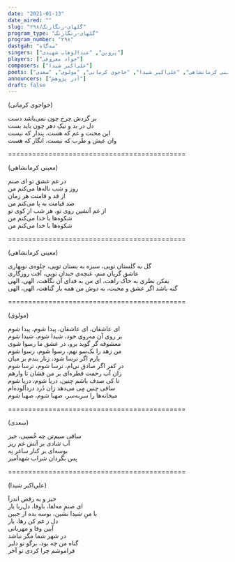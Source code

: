 ```yaml
---
date: "2021-01-13"
date_aired: ""
slug: "گلهای-رنگارنگ/۲۹۸"
program_type: "گلهای-رنگارنگ"
program_number: "۲۹۸"
dastgah: "سه‌گاه"
singers: ["پروین", "عبدالوهاب شهیدی"]
players: ["جواد معروفی"]
composers: ["علی‌اکبر شیدا"]
poets: ["معینی کرمانشاهی", "علی‌اکبر شیدا", "خاجوی کرمانی", "مولوی", "سعدی"]
announcers: ["آذر پژوهش"]
draft: false
---
```


(خواجوی کرمانی)  

بر گردش چرخ چون نمی‌باشد دست  
دل در بد و نیکِ دهر چون باید بست  
این محنت و غم که هست، پندار که نیست  
وان عیش و طرب که نیست، انگار که هست  

============================================  

(معینی کرمانشاهی)  

در غم عشق تو ای صنم  
روز و شب ناله‌ها می‌کنم من  
از قد و قامتت هر زمان  
صد قیامت به پا می‌کنم من  
از غم آتشین روی تو، هر شب از کوی تو  
شکوه‌ها با خدا می‌کنم من  
شکوه‌ها با خدا می‌کنم من  

============================================  

(معینی کرمانشاهی)  

گل به گلستان تویی، سبزه به بستان تویی، جلوه‌ی نوبهاری  
عاشق گریان منم، غنچه‌ی خندان تویی، آفت روزگاری  
بفکن نظری به خاک راهت، ای من به فدای آن نگاهت، الهی، الهی  
گنه باشد اگر عشق و محبت، به دوش من همه بار گناهت، الهی، الهی  

============================================  

(مولوی)  

ای عاشقان، ای عاشقان، پیدا شوم، پیدا شوم  
بر روی آن مه‌روی خود، شیدا شوم، شیدا شوم  
معشوقه گر گوید برو، در عشق ما رسوا شوی  
من زهد را یک‌سو نهم، رسوا شوم، رسوا شوم  
یارم اگر ترسا شود، زنار بندم بر میان  
در کفر اگر صادق نی‌ام، ترسا شوم، ترسا شوم  
زان آب رحمت قطره‌ای بر من فشان تا وارهم  
تا کی صدف باشم چنین، دریا شوم، دریا شوم  
ساقی چنین مِی می‌دهد زان دُرد دردآلوده‌ام  
میخانه‌ها را سربه‌سر، صهبا شوم، صهبا شوم  

============================================  

(سعدی)  

ساقی سیم‌تن چه خُسبی، خیز  
آب شادی بر آتش غم ریز  
بوسه‌ای بر کنار ساغر نِه  
پس بگردان شراب شهدآمیز  

============================================  

(علی‌اکبر شیدا)  

خیز و به رقص اندرآ  
ای صنمِ مه‌لقا، باوفا، دل‌ربا یار  
با منِ شیدا نشین، بوسه بده از جبین  
دل ز غم کن رها، یار  
آیین وفا و مهربانی  
در شهر شما مگر نباشد  
گناه من چه بود، برگو تو دلبر  
فراموشم چرا کردی تو آخر  
